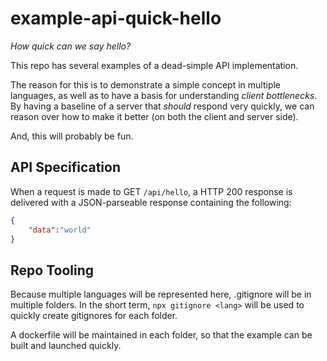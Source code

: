 # example-api-quick-hello
*How quick can we say hello?*

This repo has several examples of a dead-simple API implementation.

The reason for this is to demonstrate a simple concept in multiple languages, as well as to have a basis for understanding *client bottlenecks*.  By having a baseline of a server that *should* respond very quickly, we can reason over how to make it better (on both the client and server side).

And, this will probably be fun.

## API Specification

When a request is made to GET `/api/hello`, a HTTP 200 response is delivered with a JSON-parseable response containing the following:

```json
{
    "data":"world"
}

```


## Repo Tooling
Because multiple languages will be represented here, .gitignore will be in multiple folders.  In the short term, `npx gitignore <lang>` will be used to quickly create gitignores for each folder.

A dockerfile will be maintained in each folder, so that the example can be built and launched quickly.
